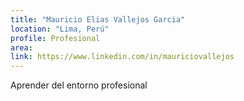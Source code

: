 ```yaml
---
title: "Mauricio Elias Vallejos Garcia"
location: "Lima, Perú"
profile: Profesional
area: 
link: https://www.linkedin.com/in/mauriciovallejos
---
```


Aprender del entorno profesional